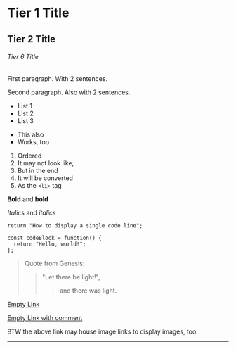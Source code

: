 # Tier 1 Title

## Tier 2 Title

###### Tier 6 Title

First paragraph. With 2 sentences.

Second paragraph.
Also with 2 sentences.

- List 1
- List 2
- List 3

* This also
* Works, too

1. Ordered
2. It may not look like,
3. But in the end
4. It will be converted
5. As the `<li>` tag

**Bold** and **bold**

_Italics_ and _italics_

`return "How to display a single code line";`

```
const codeBlock = function() {
  return "Hello, world!";
};
```

> Quote from Genesis:
>
> > "Let there be light!",
> >
> > > and there was light.

[Empty Link](about:blank)

[Empty Link with comment][sauce]

[sauce]: about:blank "Chrome Blank Page"

BTW the above link may house image links to display images, too.

---
